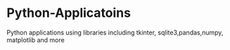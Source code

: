 # Python-Applicatoins
Python applications using libraries including tkinter, sqlite3,pandas,numpy, matplotlib and more
